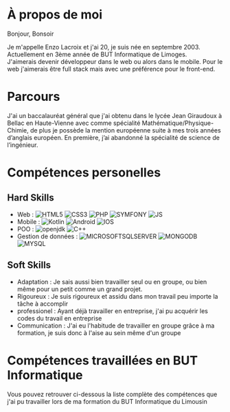 # À propos de moi 
Bonjour, Bonsoir


Je m'appelle Enzo Lacroix et j'ai 20, je suis née en septembre 2003. Actuellement en 3ème année de BUT Informatique de Limoges.\
J'aimerais devenir développeur dans le web ou alors dans le mobile. Pour le web j'aimerais être full stack mais avec une préférence pour le front-end.


# Parcours
J'ai un baccalauréat général que j'ai obtenu dans le lycée Jean Giraudoux à Bellac en Haute-Vienne avec comme spécialité Mathématique/Physique-Chimie, de plus je possède la mention européenne suite à mes trois années d’anglais européen. En première, j’ai abandonné la spécialité de science de l’ingénieur.
 

# Compétences personelles 
## Hard Skills

* Web : ![HTML5](https://img.shields.io/badge/HTML-blue?logo=HTML5) ![CSS3](https://img.shields.io/badge/CSS-%23B40404?logo=css3) ![PHP](https://img.shields.io/badge/PHP-%23CF59DA?logo=php) ![SYMFONY](https://img.shields.io/badge/SYMFONY-gold?logo=SYMFONY) ![JS](https://img.shields.io/badge/JS-%23F7DF1E?logo=Javascript&color=black)
* Mobile : ![Kotlin](https://img.shields.io/badge/KOTLIN-%23642EFE?logo=Kotlin) ![Android](https://img.shields.io/badge/ANDROID-%23DF01A5?logo=android) ![IOS](https://img.shields.io/badge/IOS-%234C4E4F?logo=IOS)
* POO : ![openjdk](https://img.shields.io/badge/JAVA-%23F7FE2E?logo=openjdk) ![C++](https://img.shields.io/badge/C%2B%2B-%23D8D8D8?logo=c%2B%2B)
* Gestion de données : ![MICROSOFTSQLSERVER](https://img.shields.io/badge/MICROSOFT%20SQL%20SERVER-%231C1C1C?logo=Microsoft) ![MONGODB](https://img.shields.io/badge/MICROSOFT%20SQL%20SERVER-%23E60000?logo=Mongodb) ![MYSQL](https://img.shields.io/badge/MySQL-%23CCA000?logo=mysql)


## Soft Skills

* Adaptation : Je sais aussi bien travailler seul ou en groupe, ou bien même pour un petit comme un grand projet.
* Rigoureux : Je suis rigoureux et assidu dans mon travail peu importe la tâche à accomplir
* professionel : Ayant déjà travailler en entreprise, j'ai pu acquérir les codes du travail en entreprise
* Communication : J'ai eu l'habitude de travailler en groupe grâce à ma formation, je suis donc à l'aise au sein même d'un groupe

# Compétences travaillées en BUT Informatique

Vous pouvez retrouver ci-dessous la liste complète des compétences que j'ai pu travailler lors de ma formation du BUT Informatique du Limousin

